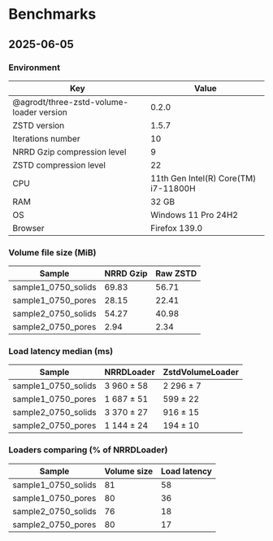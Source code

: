 # Benchmarks

## 2025-06-05

### Environment

| Key                                      | Value                                |
| ---------------------------------------- | ------------------------------------ |
| @agrodt/three-zstd-volume-loader version | 0.2.0                                |
| ZSTD version                             | 1.5.7                                |
| Iterations number                        | 10                                   |
| NRRD Gzip compression level              | 9                                    |
| ZSTD compression level                   | 22                                   |
| CPU                                      | 11th Gen Intel(R) Core(TM) i7-11800H |
| RAM                                      | 32 GB                                |
| OS                                       | Windows 11 Pro 24H2                  |
| Browser                                  | Firefox 139.0                        |

### Volume file size (MiB)

| Sample              | NRRD Gzip | Raw ZSTD |
| ------------------- | --------- | -------- |
| sample1_0750_solids | 69.83     | 56.71    |
| sample1_0750_pores  | 28.15     | 22.41    |
| sample2_0750_solids | 54.27     | 40.98    |
| sample2_0750_pores  | 2.94      | 2.34     |


### Load latency median (ms)

| Sample              | NRRDLoader | ZstdVolumeLoader |
| ------------------- | ---------- | ---------------- |
| sample1_0750_solids | 3 960 ± 58 | 2 296 ± 7        |
| sample1_0750_pores  | 1 687 ± 51 | 599 ± 22         |
| sample2_0750_solids | 3 370 ± 27 | 916 ± 15         |
| sample2_0750_pores  | 1 144 ± 24 | 194 ± 10         |

### Loaders comparing (% of NRRDLoader)

| Sample              | Volume size | Load latency |
| ------------------- | ----------- | ------------ |
| sample1_0750_solids | 81          | 58           |
| sample1_0750_pores  | 80          | 36           |
| sample2_0750_solids | 76          | 18           |
| sample2_0750_pores  | 80          | 17           |
